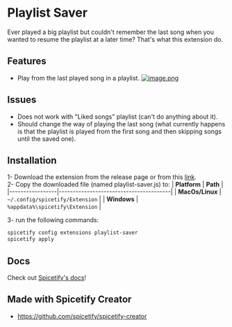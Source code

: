 # Playlist Saver

Ever played a big playlist but couldn't remember the last song when you wanted to resume the playlist at a later time? That's what this extension do.

## Features

- Play from the last played song in a playlist.
  [![image.png](https://i.postimg.cc/WbTsw9M8/image.png)](https://postimg.cc/ThN8RJN5)

## Issues

- Does not work with "Liked songs" playlist (can't do anything about it).
- Should change the way of playing the last song (what currently happens is that the playlist is played from the first song and then skipping songs until the saved one).

## Installation

1- Download the extension from the release page or from this [link](https://github.com/Samych02/Playlist-Saver/releases/latest/download/playlist-saver.js).<br>
2- Copy the downloaded file (named playlist-saver.js) to:
| **Platform** | **Path** |
|-----------------|----------------------------------------|
| **MacOs/Linux** | `~/.config/spicetify/Extension` |
| **Windows** | `%appdata%\spicetify\Extension` |

3- run the following commands:

```sh
spicetify config extensions playlist-saver
spicetify apply
```

## Docs

Check out [Spicetify's docs](https://spicetify.app/docs/development/spicetify-creator/the-basics)!

## Made with Spicetify Creator

- https://github.com/spicetify/spicetify-creator
